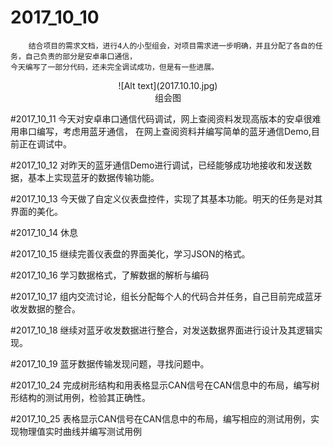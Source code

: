 # 2017_10_10
		结合项目的需求文档，进行4人的小型组会，对项目需求进一步明确，并且分配了各自的任务，自己负责的部分是安卓串口通信，
	今天编写了一部分代码，还未完全调试成功，但是有一些进展。

<center> ![Alt text](2017.10.10.jpg)</center>

<center>组会图</center>

#2017_10_11
		今天对安卓串口通信代码调试，网上查阅资料发现高版本的安卓很难用串口编写，考虑用蓝牙通信，
	在网上查阅资料并编写简单的蓝牙通信Demo,目前正在调试中。

#2017_10_12
		对昨天的蓝牙通信Demo进行调试，已经能够成功地接收和发送数据，基本上实现蓝牙的数据传输功能。

#2017_10_13
		今天做了自定义仪表盘控件，实现了其基本功能。明天的任务是对其界面的美化。

#2017_10_14
		休息

#2017_10_15
		继续完善仪表盘的界面美化，学习JSON的格式。

#2017_10_16
		学习数据格式，了解数据的解析与编码

#2017_10_17
		组内交流讨论，组长分配每个人的代码合并任务，自己目前完成蓝牙收发数据的整合。

#2017_10_18
		继续对蓝牙收发数据进行整合，对发送数据界面进行设计及其逻辑实现。

#2017_10_19
		蓝牙数据传输发现问题，寻找问题中。

#2017_10_24
		完成树形结构和用表格显示CAN信号在CAN信息中的布局，编写树形结构的测试用例，检验其正确性。

#2017_10_25
		表格显示CAN信号在CAN信息中的布局，编写相应的测试用例，实现物理值实时曲线并编写测试用例